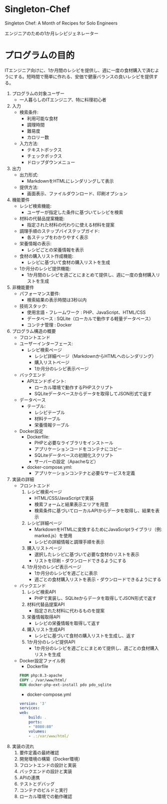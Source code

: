 # Singleton-Chef

Singleton Chef: A Month of Recipes for Solo Engineers

エンジニアのための1か月レシピジェネレーター

# プログラムの目的

ITエンジニア向けに、1か月間のレシピを提供し、週に一度の食材購入で済むようにする。短時間で簡単に作れる、安価で健康バランスの良いレシピを提供する。
1. プログラムの対象ユーザー
    * 一人暮らしのITエンジニア、特に料理初心者
2. 入力
    * 検索条件:
        * 利用可能な食材
        * 調理時間
        * 難易度
        * カロリー数
    * 入力方法:
        * テキストボックス
        * チェックボックス
        * ドロップダウンメニュー
3. 出力
    * 出力形式:
        * MarkdownをHTMLにレンダリングして表示
    * 提供方法:
        * 画面表示、ファイルダウンロード、印刷オプション
4. 機能要件
    * レシピ検索機能:
      * ユーザーが指定した条件に基づいてレシピを検索
    * 材料の代替品提案機能:
      * 指定された材料の代わりに使える材料を提案
    * 調理手順のステップバイステップガイド:
        * 各ステップをわかりやすく表示
    * 栄養情報の表示:
        * レシピごとの栄養情報を表示
    * 食材の購入リスト作成機能:
        * レシピに基づいて食材の購入リストを生成
    * 1か月分のレシピ提供機能:
        * 1か月間のレシピを週ごとにまとめて提供し、週に一度の食材購入リストを生成
5. 非機能要件
    * パフォーマンス要件:
        * 検索結果の表示時間は3秒以内
    * 技術スタック:
        * 使用言語・フレームワーク : PHP、JavaScript、HTML/CSS
        * データベース : SQLite（ローカルで動作する軽量データベース）
        * コンテナ管理 : Docker
6. プログラム構造の概要
    * フロントエンド
    * ユーザーインターフェース:
        * レシピ検索ページ
            * レシピ詳細ページ（MarkdownからHTMLへのレンダリング）
            * 購入リストページ
            * 1か月分のレシピ表示ページ
    * バックエンド
        * APIエンドポイント:
            * ローカル環境で動作するPHPスクリプト
            * SQLiteデータベースからデータを取得してJSON形式で返す
    * データベース
        * テーブル:
            * レシピテーブル
            * 材料テーブル
            * 栄養情報テーブル
    * Docker設定
        * Dockerfile:
            * PHPと必要なライブラリをインストール
            * アプリケーションコードをコンテナにコピー
            * SQLiteデータベースの初期化スクリプト
            * サーバーの設定（Apacheなど）
        * docker-compose.yml:
            * アプリケーションコンテナと必要なサービスを定義
7. 実装の詳細
    * フロントエンド
        1. レシピ検索ページ
            * HTML/CSS/JavaScriptで実装
            * 検索フォームと結果表示エリアを用意
            * 検索条件に基づいてローカルAPIからデータを取得し、結果を表示
        2. レシピ詳細ページ
            * MarkdownをHTMLに変換するためにJavaScriptライブラリ（例: marked.js）を使用
            * レシピの詳細情報と調理手順を表示
        3. 購入リストページ
            * 選択したレシピに基づいて必要な食材のリストを表示
            * リストを印刷・ダウンロードできるようにする
        4. 1か月分のレシピ表示ページ
            * 1か月分のレシピを週ごとに表示
            * 週ごとの食材購入リストを表示・ダウンロードできるようにする
    * バックエンド
        1. レシピ検索API
            * PHPで実装し、SQLiteからデータを取得してJSON形式で返す
        2. 材料代替品提案API
            * 指定された材料に代わるものを提案
        3. 栄養情報取得API
            * レシピの栄養情報を取得して返す
        4. 購入リスト生成API
            * レシピに基づいて食材の購入リストを生成し、返す
        5. 1か月分のレシピ提供API
            * 1か月分のレシピを週ごとにまとめて提供し、週ごとの食材購入リストを生成
    * Docker設定ファイル例
        * Dockerfile
        ```Dockerfile
        FROM php:8.3-apache
        COPY . /var/www/html/
        RUN docker-php-ext-install pdo pdo_sqlite
        ```
        * docker-compose.yml
        ```yaml
        version: '3'
        services:
        web:
            build: .
            ports:
            - "8080:80"
            volumes:
            - .:/var/www/html/
        ```
8. 実装の流れ
    1. 要件定義の最終確認
    2. 開発環境の構築（Docker環境）
    3. フロントエンドの設計と実装
    4. バックエンドの設計と実装
    5. APIの連携
    6. テストとデバッグ
    7. コンテナのビルドと実行
    8. ローカル環境での動作確認